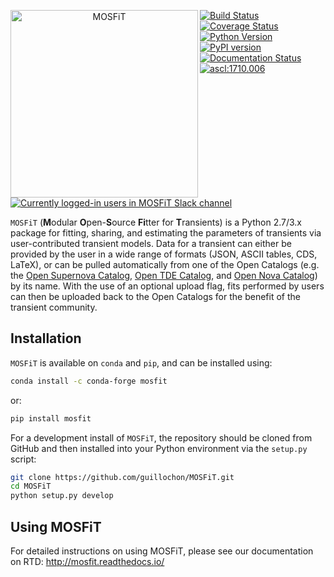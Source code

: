 <p align="center"><img src="logo.png" align="left" alt="MOSFiT" width="300"/></p>
<a href="https://travis-ci.org/guillochon/MOSFiT"><img src="https://img.shields.io/travis/guillochon/MOSFiT.svg" alt="Build Status"></a>
<a href="https://coveralls.io/github/guillochon/MOSFiT?branch=master"><img src="https://coveralls.io/repos/github/guillochon/MOSFiT/badge.svg?branch=master" alt="Coverage Status"></a>
<a href="https://www.python.org"><img src="https://img.shields.io/badge/python-2.7%2C%203.4%2C%203.5%2C%203.6-blue.svg" alt="Python Version"></a>
<a href="https://badge.fury.io/py/mosfit"><img src="https://badge.fury.io/py/mosfit.svg" alt="PyPI version"></a>
<a href="http://mosfit.readthedocs.io/en/latest/?badge=latest"><img src="https://readthedocs.org/projects/mosfit/badge/?version=latest" alt="Documentation Status"></a>
<a href="http://ascl.net/1710.006"><img src="https://img.shields.io/badge/ascl-1710.006-blue.svg?colorB=262255" alt="ascl:1710.006" /></a>
<a href="https://slack.astrocats.space"><img src="https://slack.astrocats.space/badge.svg" alt="Currently logged-in users in MOSFiT Slack channel" /></a>

`MOSFiT` (**M**odular **O**pen-**S**ource **Fi**tter for **T**ransients) is a Python 2.7/3.x package for fitting, sharing, and estimating the parameters of transients via user-contributed transient models. Data for a transient can either be provided by the user in a wide range of formats (JSON, ASCII tables, CDS, LaTeX), or can be pulled automatically from one of the Open Catalogs (e.g. the [Open Supernova Catalog](https://sne.space), [Open TDE Catalog](https://tde.space), and [Open Nova Catalog](https://opennova.space)) by its name. With the use of an optional upload flag, fits performed by users can then be uploaded back to the Open Catalogs for the benefit of the transient community.<br clear="all">

## Installation

`MOSFiT` is available on `conda` and `pip`, and can be installed using:

```bash
conda install -c conda-forge mosfit
```

or:

```bash
pip install mosfit
```

For a development install of `MOSFiT`, the repository should be cloned from GitHub and then installed into your Python environment via the `setup.py` script:

```bash
git clone https://github.com/guillochon/MOSFiT.git
cd MOSFiT
python setup.py develop
```

## Using MOSFiT

For detailed instructions on using MOSFiT, please see our documentation on RTD: <http://mosfit.readthedocs.io/>
